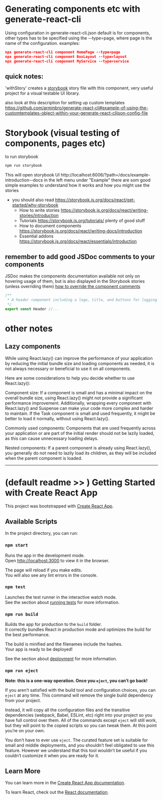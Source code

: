 # Generating components etc with generate-react-cli
Using configuration in generate-react-cli.json
default is for components, other types has to be specified using the --type=page, where page is the name of the configuration.
examples:
```json
npx generate-react-cli component HomePage --type=page
npx generate-react-cli component BoxLayout --type=layout
npx generate-react-cli component MyService --type=service
```


## quick notes: 
'withStory' creates a [storybook](https://storybook.js.org/) story file with this component, very useful project for a visual testable UI library.

also look at this description for setting up custom templates
https://github.com/arminbro/generate-react-cli#example-of-using-the-customtemplates-object-within-your-generate-react-clijson-config-file 

# Storybook (visual testing of components, pages etc)

to run storybook 
```cmd
npm run storybook
```
This will open storybook UI  http://localhost:6006/?path=/docs/example-introduction--docs
in the left menu under "Example" there are som good simple examples to understand how it works and how you might use the stories
- you should also read https://storybook.js.org/docs/react/get-started/why-storybook 
  - How to write stories https://storybook.js.org/docs/react/writing-stories/introduction
  - Tutorials https://storybook.js.org/tutorials/  plenty of good stuff
  - How to document components https://storybook.js.org/docs/react/writing-docs/introduction 
  - Essential addons https://storybook.js.org/docs/react/essentials/introduction

## remember to add good JSDoc comments to your components 
JSDoc makes the components documentation available not only on hovering usage of them, but is also displayed in the Storybook stories (unless overriding them) [how to override the component comments](https://storybook.js.org/docs/react/api/doc-block-description#writing-descriptions)
```ts
/**
 * A header component including a logo, title, and buttons for logging in, logging out, and creating an account.
 */
export const Header //...
```

# other notes

## Lazy components 
While using React.lazy() can improve the performance of your application by reducing the initial bundle size and loading components as needed, it is not always necessary or beneficial to use it on all components.

Here are some considerations to help you decide whether to use React.lazy():

Component size: If a component is small and has a minimal impact on the overall bundle size, using React.lazy() might not provide a significant performance improvement. Additionally, wrapping every component with React.lazy() and Suspense can make your code more complex and harder to maintain. If the Task component is small and used frequently, it might be better to load it normally, without using React.lazy().

Commonly used components: Components that are used frequently across your application or are part of the initial render should not be lazily loaded, as this can cause unnecessary loading delays.

Nested components: If a parent component is already using React.lazy(), you generally do not need to lazily load its children, as they will be included when the parent component is loaded.

---

# (default readme >> ) Getting Started with Create React App

This project was bootstrapped with [Create React App](https://github.com/facebook/create-react-app).

## Available Scripts

In the project directory, you can run:

### `npm start`

Runs the app in the development mode.\
Open [http://localhost:3000](http://localhost:3000) to view it in the browser.

The page will reload if you make edits.\
You will also see any lint errors in the console.

### `npm test`

Launches the test runner in the interactive watch mode.\
See the section about [running tests](https://facebook.github.io/create-react-app/docs/running-tests) for more information.

### `npm run build`

Builds the app for production to the `build` folder.\
It correctly bundles React in production mode and optimizes the build for the best performance.

The build is minified and the filenames include the hashes.\
Your app is ready to be deployed!

See the section about [deployment](https://facebook.github.io/create-react-app/docs/deployment) for more information.

### `npm run eject`

**Note: this is a one-way operation. Once you `eject`, you can’t go back!**

If you aren’t satisfied with the build tool and configuration choices, you can `eject` at any time. This command will remove the single build dependency from your project.

Instead, it will copy all the configuration files and the transitive dependencies (webpack, Babel, ESLint, etc) right into your project so you have full control over them. All of the commands except `eject` will still work, but they will point to the copied scripts so you can tweak them. At this point you’re on your own.

You don’t have to ever use `eject`. The curated feature set is suitable for small and middle deployments, and you shouldn’t feel obligated to use this feature. However we understand that this tool wouldn’t be useful if you couldn’t customize it when you are ready for it.

## Learn More

You can learn more in the [Create React App documentation](https://facebook.github.io/create-react-app/docs/getting-started).

To learn React, check out the [React documentation](https://reactjs.org/).
